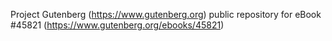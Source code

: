 Project Gutenberg (https://www.gutenberg.org) public repository for eBook #45821 (https://www.gutenberg.org/ebooks/45821)
